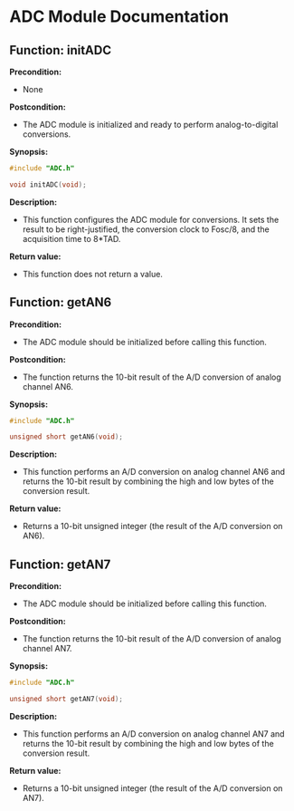 # ADC Module Documentation

## **Function: initADC**

**Precondition:**
- None

**Postcondition:**
- The ADC module is initialized and ready to perform analog-to-digital conversions.

**Synopsis:**
```c
#include "ADC.h"

void initADC(void);
```

**Description:**
- This function configures the ADC module for conversions. It sets the result to be right-justified, the conversion clock to Fosc/8, and the acquisition time to 8*TAD.

**Return value:**
- This function does not return a value.

## **Function: getAN6**

**Precondition:**
- The ADC module should be initialized before calling this function.

**Postcondition:**
- The function returns the 10-bit result of the A/D conversion of analog channel AN6.

**Synopsis:**
```c
#include "ADC.h"

unsigned short getAN6(void);
```
**Description:**
- This function performs an A/D conversion on analog channel AN6 and returns the 10-bit result by combining the high and low bytes of the conversion result.

**Return value:**
- Returns a 10-bit unsigned integer (the result of the A/D conversion on AN6).

## **Function: getAN7**

**Precondition:**
- The ADC module should be initialized before calling this function.

**Postcondition:**
- The function returns the 10-bit result of the A/D conversion of analog channel AN7.

**Synopsis:**
```c
#include "ADC.h"

unsigned short getAN7(void);
```
**Description:**
- This function performs an A/D conversion on analog channel AN7 and returns the 10-bit result by combining the high and low bytes of the conversion result.

**Return value:**
- Returns a 10-bit unsigned integer (the result of the A/D conversion on AN7).
